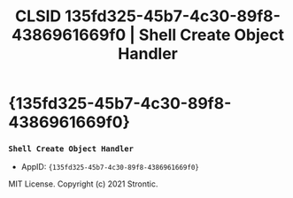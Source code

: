 ﻿---
title: "CLSID 135fd325-45b7-4c30-89f8-4386961669f0 | Shell Create Object Handler"
excerpt: What is COM-Object CLSID 135fd325-45b7-4c30-89f8-4386961669f0?
---

# {135fd325-45b7-4c30-89f8-4386961669f0}

### `Shell Create Object Handler`
* AppID: `{135fd325-45b7-4c30-89f8-4386961669f0}`

MIT License. Copyright (c) 2021 Strontic.


